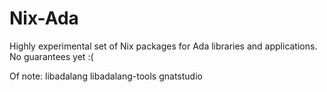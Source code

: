 Nix-Ada
=======

Highly experimental set of Nix packages for Ada libraries and applications.
No guarantees yet :(

Of note:
libadalang
libadalang-tools
gnatstudio
